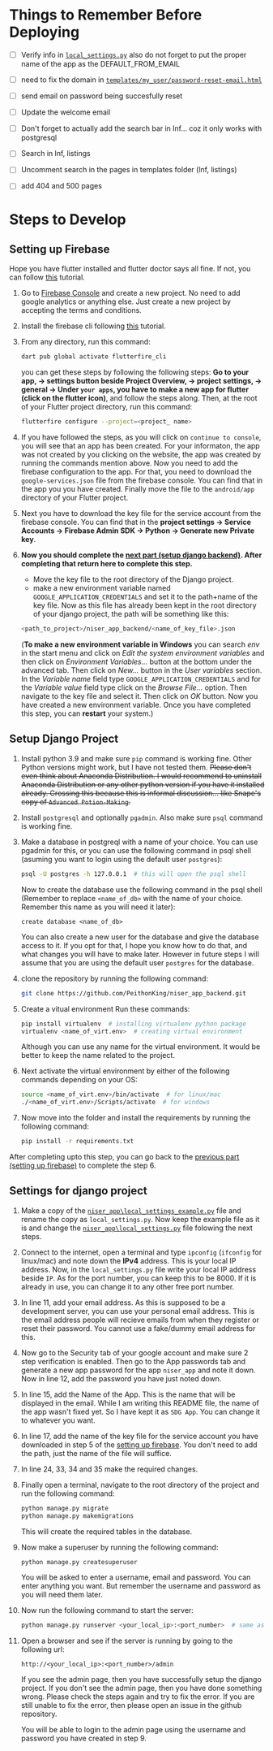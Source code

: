 # Things to Remember Before Deploying

- [ ] Verify info in [`local_settings.py`](local_settings.py) also do not forget to put the proper name of the app as the DEFAULT_FROM_EMAIL
- [ ] need to fix the domain in [`templates/my_user/password-reset-email.html`](templates/my_user/password-reset-email.html)
- [ ] send email on password being succesfully reset
- [ ] Update the welcome email
- [ ] Don't forget to actually add the search bar in lnf... coz it only works with postgresql
- [ ] Search in lnf, listings
- [ ] Uncomment search in the pages in templates folder (lnf, listings)
- [ ] add 404 and 500 pages



# Steps to Develop

## Setting up Firebase

Hope you have flutter installed and flutter doctor says all fine. If not, you can follow [this](https://flutter.dev/docs/get-started/install) tutorial.

1. Go to [Firebase Console](https://console.firebase.google.com/) and create a new project. No need to add google analytics or anything else. Just create a new project by accepting the terms and conditions.
2. Install the firebase cli following [this](https://firebase.google.com/docs/cli#install_the_firebase_cli) tutorial.
3. From any directory, run this command:
	```bash
	dart pub global activate flutterfire_cli
	```
	you can get these steps by following the following steps: 
	**Go to your app, -> settings button beside Project Overview, -> project settings, -> general -> Under `your apps`, you have to make a new app for flutter (click on the flutter icon)**, and follow the steps along.
	Then, at the root of your Flutter project directory, run this command:
	```bash
	flutterfire configure --project=<project_ name>
	```

4. If you have followed the steps, as you will click on `continue to console`, you will see that an app has been created. For your informaton, the app was not created by you clicking on the website, the app was created by running the commands mention above. Now you need to add the firebase configuration to the app. For that, you need to download the `google-services.json` file from the firebase console. You can find that in the app you you have created. Finally move the file to the `android/app` directory of your Flutter project.
5. Next you have to download the key file for the service account from the firebase console. You can find that in the
	**project settings -> Service Accounts -> Firebase Admin SDK -> Python -> Generate new Private key**.
6. **Now you should complete the [next part (setup django backend)](#setup-django-backend). After completing that return here to complete this step.**
	- Move the key file to the root directory of the Django project.
	- make a new environment variable named `GOOGLE_APPLICATION_CREDENTIALS` and set it to the path+name of the key file. Now as this file has already been kept in the root directory of your django project, the path will be something like this:
	```bash
	<path_to_project>/niser_app_backend/<name_of_key_file>.json
	```
	(**To make a new environment variable in Windows** you can search *env* in the start menu and click on *Edit the system environment variables* and then click on *Environment Variables...* button at the bottom under the advanced tab. Then click on *New...* button in the *User variables* section. In the *Variable name* field type `GOOGLE_APPLICATION_CREDENTIALS` and for the *Variable value* field type click on the *Browse File...* option. Then navigate to the key file and select it. Then click on *OK* button. Now you have created a new environment variable. Once you have completed this step, you can **restart** your system.)

## Setup Django Project

1. Install python 3.9 and make sure `pip` command is working fine. Other Python versions might work, but I have not tested them. ~~Please don't even think about Anaconda Distribution. I would recommend to uninstall Anaconda Distribution or any other python version if you have it installed already. Crossing this because this is informal discussion... like Snape's copy of `Advanced Potion-Making`.~~
2. Install `postgresql` and optionally `pgadmin`. Also make sure `psql` command is working fine.
3. Make a database in postgreql with a name of your choice. You can use pgadmin for this, or you can use the following command in psql shell (asuming you want to login using the default user `postgres`):
	```bash
	psql -U postgres -h 127.0.0.1  # this will open the psql shell
	```
	Now to create the database use the following command in the psql shell (Remember to replace `<name_of_db>` with the name of your choice. Remember this name as you will need it later):
	```psql
	create database <name_of_db>
	```
	You can also create a new user for the database and give the database access to it. If you opt for that, I hope you know how to do that, and what changes you will have to make later. However in future steps I will assume that you are using the default user `postgres` for the database.
4. clone the repository by running the following command:
	```bash
	git clone https://github.com/PeithonKing/niser_app_backend.git
	```
5. Create a vitual environment Run these commands:
	```bash
	pip install virtualenv  # installing virtualenv python package
	virtualenv <name_of_virt.env>  # creating virtual environment
	```

	Although you can use any name for the virtual environment. It would be better to keep the name related to the project.
6. Next activate the virtual environment by either of the following commands depending on your OS:
	```bash
	source <name_of_virt.env>/bin/activate  # for linux/mac
	./<name_of_virt.env>/Scripts/activate  # for windows
	```
7. Now move into the folder and install the requirements by running the following command:
	```bash
	pip install -r requirements.txt
	```

After completing upto this step, you can go back to the [previous part (setting up firebase)](#setting-up-firebase) to complete the step 6.

## Settings for django project

1. Make a copy of the  [`niser_app\local_settings_example.py`](niser_app\local_settings_example.py) file and rename the copy as `local_settings.py`. Now keep the example file as it is and change the [`niser_app\local_settings.py`](niser_app\local_settings.py) file folowing the next steps.
2. Connect to the internet, open a terminal and type `ipconfig` (`ifconfig` for linux/mac) and note down the **IPv4** address. This is your local IP address. Now, in the `local_settings.py` file write your local IP address beside `IP`. As for the port number, you can keep this to be 8000. If it is already in use, you can change it to any other free port number.
3. In line 11, add your email address. As this is supposed to be a development server, you can use your personal email address. This is the email address people will recieve emails from when they register or reset their password. You cannot use a fake/dummy email address for this.
4. Now go to the Security tab of your google account and make sure 2 step verification is enabled. Then go to the App passwords tab and generate a new app password for the app `niser_app` and note it down. Now in line 12, add the password you have just noted down.
5. In line 15, add the Name of the App. This is the name that will be displayed in the email. While I am writing this README file, the name of the app wasn't fixed yet. So I have kept it as `SDG App`. You can change it to whatever you want.
6. In line 17, add the name of the key file for the service account you have downloaded in step 5 of the [setting up firebase](#setting-up-firebase). You don't need to add the path, just the name of the file will suffice.
7. In line 24, 33, 34 and 35 make the required changes.
8. Finally open a terminal, navigate to the root directory of the project and run the following command:
	```bash
	python manage.py migrate
	python manage.py makemigrations
	```
	This will create the required tables in the database.
9. Now make a superuser by running the following command:
	```bash
	python manage.py createsuperuser
	```
	You will be asked to enter a username, email and password. You can enter anything you want. But remember the username and password as you will need them later.
10. Now run the following command to start the server:
	```bash
	python manage.py runserver <your_local_ip>:<port_number>  # same as you have put in the local_settings.py file
	```
11. Open a browser and see if the server is running by going to the following url:
	```
	http://<your_local_ip>:<port_number>/admin
	```
	If you see the admin page, then you have successfully setup the django project. If you don't see the admin page, then you have done something wrong. Please check the steps again and try to fix the error. If you are still unable to fix the error, then please open an issue in the github repository.

	You will be able to login to the admin page using the username and password you have created in step 9.